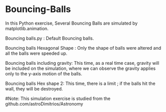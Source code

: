 # Bouncing-Balls
In this Python exercise, Several Bouncing Balls are simulated by matplotlib.animation. 

Bouncing balls.py : Default Bouncing balls.

Bouncing balls Hexagonal Shape : Only the shape of balls were altered and all the balls were speeded up.

Bouncing balls including gravity: This time, as a real time case, gravity will be included on the simulation, where we can observe the gravity applies only to the y-axis motion of the balls.

Bouncing balls Hex shape 2: This time, there is a limit ; if the balls hit the wall, they will be destroyed.

#Note: This simulation exercise is studied from the github.com/astroDimitrios/Astronomy
